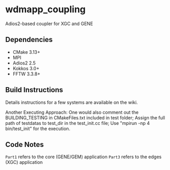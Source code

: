 # wdmapp_coupling

Adios2-based coupler for XGC and GENE

## Dependencies

- CMake 3.13+
- MPI
- Adios2 2.5
- Kokkos 3.0+
- FFTW 3.3.8+

## Build Instructions

Details instructions for a few systems are available on the wiki.

Another Executing Approach: One would also comment out the BUILDING_TESTING in CMakeFiles.txt included in test folder; 
Assign the full path of testdatas to test_dir in the test_init.cc file; Use "mpirun -np 4 bin/test_init" for the execution.   

## Code Notes

`Part1` refers to the core (GENE/GEM) application
`Part3` refers to the edges (XGC) application
